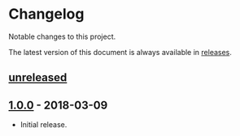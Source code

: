 # Changelog

Notable changes to this project.

The latest version of this document is always available in
[releases][releases-url].

## [unreleased]

## [1.0.0] - 2018-03-09

-   Initial release.

[unreleased]: https://github.com/metrics-js/guard/compare/v1.0.0...HEAD
[1.0.0]: https://github.com/metrics-js/guard/tree/v1.0.0
[releases-url]: https://github.com/metrics-js/guard/blob/master/CHANGELOG.md
